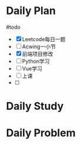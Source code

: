 # Daily Plan
#todo
- [x] Leetcode每日一题
- [ ] Acwing一小节
- [x] 前端项目修改
- [ ] Python学习
- [ ] Vue学习
- [ ] 上课
- [ ] 
# Daily Study

# Daily Problem